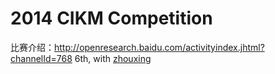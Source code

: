 # 2014 CIKM Competition
比赛介绍：http://openresearch.baidu.com/activityindex.jhtml?channelId=768
6th, with [zhouxing]()
